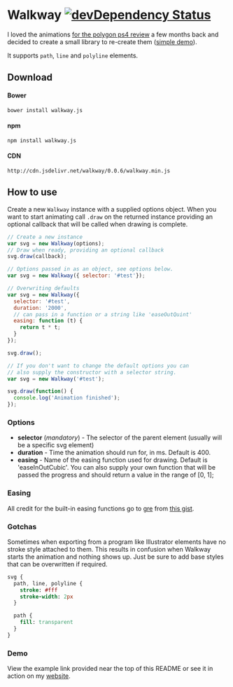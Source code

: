 # Walkway [![devDependency Status](https://david-dm.org/ConnorAtherton/walkway/dev-status.svg)](https://david-dm.org/ConnorAtherton/walkway#info=devDependencies)

I loved the animations [for the polygon ps4 review](http://www.polygon.com/a/ps4-review) a few months back
and decided to create a small library to re-create them ([simple demo](http://htmlpreview.github.io/?https://github.com/ConnorAtherton/walkway/blob/master/example/index.html)).

It supports `path`, `line` and `polyline` elements.

## Download
#### Bower
```
bower install walkway.js
```

#### npm
```
npm install walkway.js
```

#### CDN
```
http://cdn.jsdelivr.net/walkway/0.0.6/walkway.min.js
```

## How to use

Create a new ```Walkway``` instance with a supplied options object.
When you want to start animating call ```.draw``` on the returned instance
providing an optional callback that will be called when drawing is complete.

``` js
// Create a new instance
var svg = new Walkway(options);
// Draw when ready, providing an optional callback
svg.draw(callback);

// Options passed in as an object, see options below.
var svg = new Walkway({ selector: '#test'});

// Overwriting defaults
var svg = new Walkway({
  selector: '#test',
  duration: '2000',
  // can pass in a function or a string like 'easeOutQuint'
  easing: function (t) {
    return t * t;
  }
});

svg.draw();

// If you don't want to change the default options you can
// also supply the constructor with a selector string.
var svg = new Walkway('#test');

svg.draw(function() {
  console.log('Animation finished');
});
```

### Options

- **selector** (*mandatory*) - The selector of the parent element (usually will be a specific svg element)
- **duration** - Time the animation should run for, in ms. Default is 400.
- **easing** - Name of the easing function used for drawing. Default is 'easeInOutCubic'. You can also supply your own function that will be passed the progress and should return a value in the range of [0, 1];

### Easing

All credit for the built-in easing functions go to [gre](https://github.com/gre) from [this gist](https://gist.github.com/gre/1650294).

### Gotchas

Sometimes when exporting from a program like Illustrator elements have no stroke style attached to them. This results in confusion when
Walkway starts the animation and nothing shows up. Just be sure to add base styles that can be overwritten if required.

```sass
svg {
  path, line, polyline {
    stroke: #fff
    stroke-width: 2px
  }

  path {
    fill: transparent
  }
}
```

### Demo
View the example link provided near the top of this README or see it in action on my
[website](http://www.connoratherton.com/walkway).
